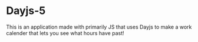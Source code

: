 # Dayjs-5


This is an application made with primarily JS that uses Dayjs to make a work calender that lets you see what hours have past!
